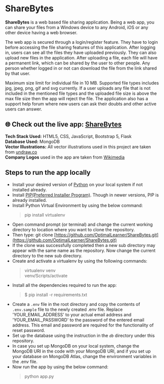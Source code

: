 
# ShareBytes

**ShareBytes** is a web based file sharing application. Being a web app, you can share your files from a Windows device to any Android, iOS or any other device having a web browser. 

The web app is secured through a login/register feature. They have to login before accessing the file sharing features of this application. After logging in, users can see all the files they have uploaded previously. They can also upload new files in the application. 
After uploading a file, each file will have a permanent link, which can be shared by the user to other people. Any person whether logged in or not can download the file from the link shared by that user.

Maximum size limit for individual file in 10 MB. Supported file types includes jpg, jpeg, png, gif and svg currently. If a user uploads any file that is not included in the mentioned file types and the uploaded file size is above the max file size then the app will reject the file. The application also has a support help forum where new users can ask their doubts and other active users can answer.

## :globe_with_meridians: Check out the live app: [ShareBytes](http://share-bytes.herokuapp.com/)

**Tech Stack Used:** HTML5, CSS, JavaScript, Bootstrap 5, Flask  
**Database Used:** MongoDB  
**Vector Illustrations:** All vector illustrations used in this project are taken from [undraw.co](https://undraw.co/)  
**Company Logos** used in the app are taken from [Wikimedia](https://commons.wikimedia.org/)  

## Steps to run the app locally
* Install your desired version of [Python](https://www.python.org/downloads/) on your local system if not installed already.
* Install [PIP(Preferred Installer Program)](https://www.liquidweb.com/kb/install-pip-windows/). Though in newer versions, PIP is already installed.
* Install Python Virtual Environment by using the below command:
    > pip install virtualenv  
* Open command prompt (or terminal) and change the current working directory to location where you want to clone the repository.
* Then type: git clone [https://github.com/OptimalLearner/ShareBytes.git](https://github.com/OptimalLearner/ShareBytes.git)
* If the clone was successfully completed then a new sub directory may appear with the same name as the repository. Now change the current directory to the new sub directory.
* Create and activate a virtualenv by using the following commands:
    > virtualenv venv  
    > venv/Scripts/activate
* Install all the dependencies required to run the app:
    > $ pip install -r requirements.txt
* Create a `.env` file in the root directory and copy the contents of `.env.sample` file to the newly created .env file. Replace 'YOUR_EMAIL_ADDRESS' to your actual email address and 'YOUR_EMAIL_PASSWORD' to the password of the entered email address. This email and password are required for the functionality of reset password.
* Set up the database using the instruction in the *`db`* directory under this repository.
* In case you set up MongoDB on your local system, change the MongoDB URI in the code with your MongoDB URI, and if you set up your database on MongoDB Atlas, change the environment variables in the .env file.
* Now run the app by using the below command:
    > python app.py
